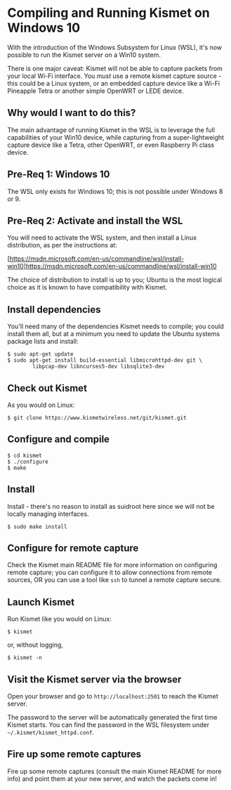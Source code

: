 # Compiling and Running Kismet on Windows 10

With the introduction of the Windows Subsystem for Linux (WSL), it's now possible to run the Kismet server on a Win10 system.

There is one major caveat:  Kismet will not be able to capture packets from your local Wi-Fi interface.  You *must* use a remote kismet capture source - this could be a Linux system, or an embedded capture device like a Wi-Fi Pineapple Tetra or another simple OpenWRT or LEDE device.

## Why would I want to do this?

The main advantage of running Kismet in the WSL is to leverage the full capabilities of your Win10 device, while capturing from a super-lightweight capture device like a Tetra, other OpenWRT, or even Raspberry Pi class device.

## Pre-Req 1:  Windows 10

The WSL only exists for Windows 10; this is not possible under Windows 8 or 9.

## Pre-Req 2:  Activate and install the WSL

You will need to activate the WSL system, and then install a Linux distribution, as per the instructions at:

[https://msdn.microsoft.com/en-us/commandline/wsl/install-win10]https://msdn.microsoft.com/en-us/commandline/wsl/install-win10

The choice of distribution to install is up to you; Ubuntu is the most logical choice as it is known to have compatibility with Kismet.

## Install dependencies

You'll need many of the dependencies Kismet needs to compile; you could install them all, but at a minimum you need to update the Ubuntu systems package lists and install:

```
$ sudo apt-get update
$ sudo apt-get install build-essential libmicrohttpd-dev git \
        libpcap-dev libncurses5-dev libsqlite3-dev
```

## Check out Kismet

As you would on Linux:

```
$ git clone https://www.kismetwireless.net/git/kismet.git
```

## Configure and compile

```
$ cd kismet
$ ./configure
$ make
```

## Install

Install - there's no reason to install as suidroot here since we will not be locally managing interfaces.

```
$ sudo make install
```

## Configure for remote capture

Check the Kismet main README file for more information on configuring remote capture; you can configure it to allow connections from remote sources, OR you can use a tool like `ssh` to tunnel a remote capture secure.

## Launch Kismet 

Run Kismet like you would on Linux:

```
$ kismet
```

or, without logging,

```
$ kismet -n
```

## Visit the Kismet server via the browser

Open your browser and go to `http://localhost:2501` to reach the Kismet server.

The password to the server will be automatically generated the first time Kismet starts.  You can find the password in the WSL filesystem under `~/.kismet/kismet_httpd.conf`.

## Fire up some remote captures

Fire up some remote captures (consult the main Kismet README for more info) and point them at your new server, and watch the packets come in!



